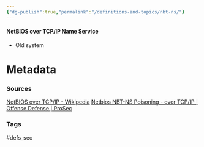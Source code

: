 ```yaml
---
{"dg-publish":true,"permalink":"/definitions-and-topics/nbt-ns/"}
---
```


#### NetBIOS over TCP/IP Name Service
- Old system






# Metadata

### Sources
[NetBIOS over TCP/IP - Wikipedia](https://en.wikipedia.org/wiki/NetBIOS_over_TCP/IP)
[Netbios NBT-NS Poisoning - over TCP/IP | Offense Defense | ProSec](https://www.prosec-networks.com/en/blog/nbtns/)

### Tags
#defs_sec 